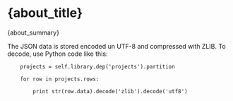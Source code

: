 
# {about_title}

{about_summary}


The JSON data is stored encoded un UTF-8 and compressed with ZLIB. To decode, use Python code like this: 


        projects = self.library.dep('projects').partition
        
        for row in projects.rows:
            
            print str(row.data).decode('zlib').decode('utf8')
